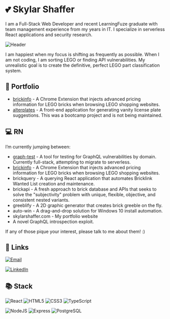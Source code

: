 # :two_hearts: Skylar Shaffer

I am a Full-Stack Web Developer and recent LearningFuze graduate with team management experience from my years in IT. I specialize in serverless React applications and security research.

![Header](https://github.com/skylarshaffer/skylarshaffer/assets/161654841/921436e3-f794-4c9b-bd40-957c9045b3ba)

I am happiest when my focus is shifting as frequently as possible. When I am not coding, I am sorting LEGO or finding API vulnerabilities. My unrealistic goal is to create the definitive, perfect LEGO part classification system.

## :file_folder: Portfolio

- [brickinfo](https://github.com/skylarshaffer/brickinfo) - A Chrome Extension that injects advanced pricing information for LEGO bricks when browsing LEGO shopping websites.
- [alterplates](https://github.com/skylarshaffer/alterplates) - A front-end application for generating vanity license plate suggestions. This was a bootcamp project and is not being maintained.

## :computer: RN

I’m currently jumping between:
- [graph-test](https://github.com/skylarshaffer/graph-test) -  A tool for testing for GraphQL vulnerabilities by domain. Currently full-stack, attempting to migrate to serverless.
- [brickinfo](https://github.com/skylarshaffer/brickinfo) - A Chrome Extension that injects advanced pricing information for LEGO bricks when browsing LEGO shopping websites.
- brickquery - A querying React application that automates Bricklink Wanted List creation and maintenance.
- brickapi -  A fresh approach to brick database and APIs that seeks to solve the "subjectivity" problem with unique, flexible, objective, and consistent nested variants.
- greeblify - A 2D graphic generator that creates brick greeble on the fly.
- auto-win - A drag-and-drop solution for Windows 10 install automation.
- skylarshaffer.com - My portfolio website
- A novel GraphQL introspection exploit.

If any of those pique your interest, please talk to me about them! :)

## :link: Links

[![Email](https://img.shields.io/badge/Email-s%40skylarshaffer.com-708090?logo=mail.ru)](mailto:s@skylarshaffer.com)

[![LinkedIn](https://img.shields.io/badge/LinkedIn-skylarshaffer-0072b1?logo=linkedin)](https://www.linkedin.com/in/skylarshaffer/)

## :books: Stack

![React](https://img.shields.io/badge/React-20232A?logo=react&logoColor=white)
![HTML5](https://img.shields.io/badge/HTML5-E34F26?logo=html5&logoColor=white)
![CSS3](https://img.shields.io/badge/CSS3-1572B6?logo=css3&logoColor=white)
![TypeScript](https://img.shields.io/badge/TypeScript-007ACC?logo=typescript&logoColor=white)

![NodeJS](https://img.shields.io/badge/Node.js-339933?logo=nodedotjs&logoColor=white)
![Express](https://img.shields.io/badge/Express.js-000000?logo=express&logoColor=white)
![PostgreSQL](https://img.shields.io/badge/PostgreSQL-316192?logo=postgresql&logoColor=white)

